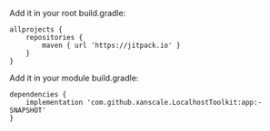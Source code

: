 Add it in your root build.gradle:
```
allprojects {
	repositories {
		maven { url 'https://jitpack.io' }
	}
}
```
Add it in your module build.gradle:
```
dependencies {
	implementation 'com.github.xanscale.LocalhostToolkit:app:-SNAPSHOT'
}
```